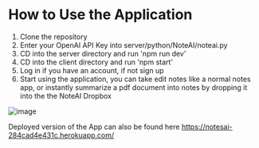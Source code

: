# How to Use the Application

1. Clone the repository
2. Enter your OpenAI API Key into server/python/NoteAI/noteai.py
3. CD into the server directory and run 'npm run dev'
4. CD into the client directory and run 'npm start'
5. Log in if you have an account, if not sign up
6. Start using the application, you can take edit notes like a normal notes app, or instantly summarize a pdf document into notes by dropping it into the the NoteAI Dropbox

   
![image](https://github.com/MeharSinghShienh/NoteAI/assets/45316466/09775494-98bc-4743-933e-21642c32675d)


Deployed version of the App can also be found here https://notesai-284cad4e431c.herokuapp.com/
